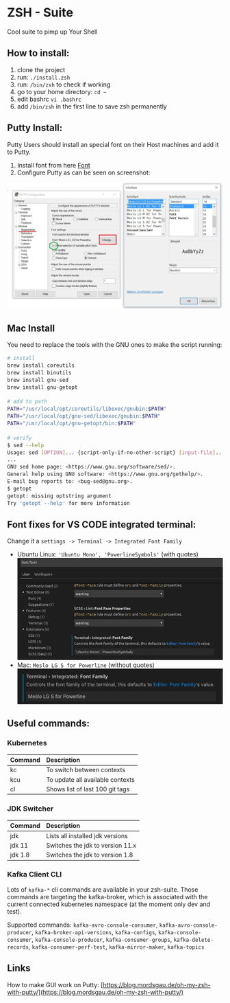 # ZSH - Suite

Cool suite to pimp up Your Shell


## How to install:

 1. clone the project
 2. run: `./install.zsh`
 3. run: `/bin/zsh` to check if working
 4. go to your home directory: `cd ~`
 5. edit bashrc `vi .bashrc`
 6. add `/bin/zsh` in the first line to save zsh permanently


## Putty Install:
Putty Users should install an special font on their Host machines and add it to Putty.


1. Install font from here [Font](/putty/Meslo%20LG%20L%20DZ%20Regular%20for%20Powerline.ttf)
2. Configure Putty as can be seen on screenshot:

![alt text](/putty/putty_change_font-1024x601.jpeg)

## Mac Install

You need to replace the tools with the GNU ones to make the script running:

```sh
# install
brew install coreutils
brew install binutils
brew install gnu-sed
brew install gnu-getopt

# add to path
PATH="/usr/local/opt/coreutils/libexec/gnubin:$PATH"
PATH="/usr/local/opt/gnu-sed/libexec/gnubin:$PATH"
PATH="/usr/local/opt/gnu-getopt/bin:$PATH"

# verify
$ sed --help
Usage: sed [OPTION]... {script-only-if-no-other-script} [input-file]...
...
GNU sed home page: <https://www.gnu.org/software/sed/>.
General help using GNU software: <https://www.gnu.org/gethelp/>.
E-mail bug reports to: <bug-sed@gnu.org>.
$ getopt 
getopt: missing optstring argument
Try 'getopt --help' for more information
```

## Font fixes for VS CODE integrated terminal:
Change it a `settings -> Terminal -> Integrated Font Family`
- Ubuntu Linux: `'Ubuntu Mono', 'PowerlineSymbols'` (with quotes)
![Ubuntu font](/vscode/ubuntu.png)
- Mac: `Meslo LG S for Powerline` (without quotes)
![Mac font](/vscode/mac.png)

## Useful commands:

### Kubernetes

| Command | Description                      |
| :-----  | :------------------------------- |
| kc      | To switch between contexts       |
| kcu     | To update all available contexts |
| cl      | Shows list of last 100 git tags  |

### JDK Switcher

| Command | Description                      |
| :-----  | :------------------------------- |
| jdk     | Lists all installed jdk versions |
| jdk 11  | Switches the jdk to version 11.x |
| jdk 1.8 | Switches the jdk to version 1.8  |

### Kafka Client CLI

Lots of `kafka-*` cli commands are available in your zsh-suite.
Those commands are targeting the kafka-broker, which is associated with the current connected kubernetes namespace (at the moment only dev and test).

Supported commands:
   `kafka-avro-console-consumer`,
   `kafka-avro-console-producer`,
   `kafka-broker-api-versions`,
   `kafka-configs`,
   `kafka-console-consumer`,
   `kafka-console-producer`,
   `kafka-consumer-groups`,
   `kafka-delete-records`,
   `kafka-consumer-perf-test`,
   `kafka-mirror-maker`,
   `kafka-topics`

## Links

How to make GUI work on Putty: [https://blog.mordsgau.de/oh-my-zsh-with-putty/](https://blog.mordsgau.de/oh-my-zsh-with-putty/)